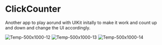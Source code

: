 # ClickCounter

Another app to play aorund with UIKit initally to make it work and count up and down and change the UI accordingly. 

![Temp-500x1000-12](https://user-images.githubusercontent.com/77019152/200453597-4773c05c-d46e-4b77-9078-0d12f053e1cf.jpg)
![Temp-500x1000-13](https://user-images.githubusercontent.com/77019152/200453602-8e25a646-9546-4d14-a440-1d0dfe5408a3.jpg)
![Temp-500x1000-14](https://user-images.githubusercontent.com/77019152/200453605-7b117f80-dac4-4646-8bf1-8707e4d8dfba.jpg)
